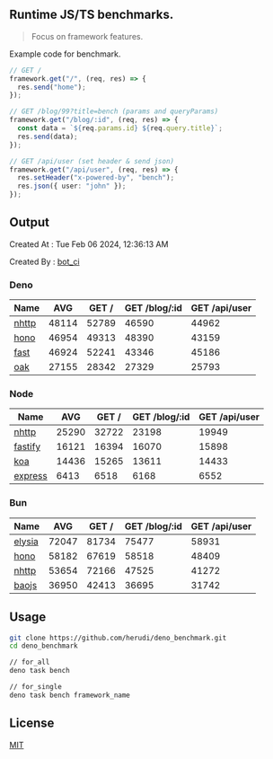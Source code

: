 ## Runtime JS/TS benchmarks.

> Focus on framework features.

Example code for benchmark.
```ts
// GET /
framework.get("/", (req, res) => {
  res.send("home");
});

// GET /blog/99?title=bench (params and queryParams)
framework.get("/blog/:id", (req, res) => {
  const data = `${req.params.id} ${req.query.title}`;
  res.send(data);
});

// GET /api/user (set header & send json)
framework.get("/api/user", (req, res) => {
  res.setHeader("x-powered-by", "bench");
  res.json({ user: "john" });
});
```

## Output
Created At : Tue Feb 06 2024, 12:36:13 AM

Created By : [bot_ci](https://github.com/herudi/deno_benchmarks/commits?author=github-actions%5Bbot%5D)


### Deno
|Name|AVG|GET /|GET /blog/:id|GET /api/user|
|----|----|----|----|----|
|[nhttp](https://github.com/nhttp/nhttp)|48114|52789|46590|44962|
|[hono](https://github.com/honojs/hono)|46954|49313|48390|43159|
|[fast](https://github.com/danteissaias/fast)|46924|52241|43346|45186|
|[oak](https://github.com/oakserver/oak)|27155|28342|27329|25793|
  


### Node
|Name|AVG|GET /|GET /blog/:id|GET /api/user|
|----|----|----|----|----|
|[nhttp](https://github.com/nhttp/nhttp)|25290|32722|23198|19949|
|[fastify](https://github.com/fastify/fastify)|16121|16394|16070|15898|
|[koa](https://github.com/koajs/koa)|14436|15265|13611|14433|
|[express](https://github.com/expressjs/express)|6413|6518|6168|6552|
  


### Bun
|Name|AVG|GET /|GET /blog/:id|GET /api/user|
|----|----|----|----|----|
|[elysia](https://github.com/elysiajs/elysia)|72047|81734|75477|58931|
|[hono](https://github.com/honojs/hono)|58182|67619|58518|48409|
|[nhttp](https://github.com/nhttp/nhttp)|53654|72166|47525|41272|
|[baojs](https://github.com/mattreid1/baojs)|36950|42413|36695|31742|
  



## Usage

```bash
git clone https://github.com/herudi/deno_benchmark.git
cd deno_benchmark

// for_all
deno task bench

// for_single
deno task bench framework_name
```

## License

[MIT](LICENSE)

